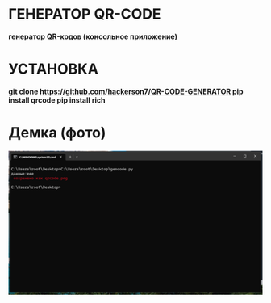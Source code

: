<h1>ГЕНЕРАТОР QR-CODE</h1>
<b>генератор QR-кодов (консольное приложение)<b><br>
<h1>УСТАНОВКА</h1>

  git clone https://github.com/hackerson7/QR-CODE-GENERATOR
  pip install qrcode
  pip install rich<br>
<h1>Демка (фото)</h1>
<img src="https://github.com/hackerson7/QR-CODE-GENERATOR/blob/main/%D0%A1%D0%BD%D0%B8%D0%BC%D0%BE%D0%BA%20%D1%8D%D0%BA%D1%80%D0%B0%D0%BD%D0%B0%202023-03-05%20230425.png">
